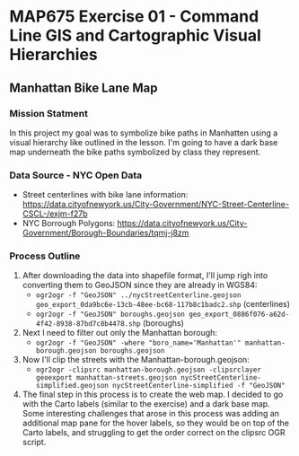 # MAP675 Exercise 01 - Command Line GIS and Cartographic Visual Hierarchies
## Manhattan Bike Lane Map  

### Mission Statment
In this project my goal was to symbolize bike paths in Manhatten using a visual hierarchy like outlined in the lesson. I'm going to have a dark base map underneath the bike paths symbolized by class they represent.

### Data Source - NYC Open Data
- Street centerlines with bike lane information: https://data.cityofnewyork.us/City-Government/NYC-Street-Centerline-CSCL-/exjm-f27b
- NYC Borrough Polygons: https://data.cityofnewyork.us/City-Government/Borough-Boundaries/tqmj-j8zm

### Process Outline
1. After downloading the data into shapefile format, I'll jump righ into converting them to GeoJSON since they are already in WGS84:
    - `ogr2ogr -f "GeoJSON" ../nycStreetCenterline.geojson geo_export_0da9bc6e-13cb-48ee-bc68-117b8c1badc2.shp` (centerlines)
    - `ogr2ogr -f "GeoJSON" boroughs.geojson geo_export_0886f076-a62d-4f42-8938-87bd7c8b4478.shp` (boroughs)
2. Next I need to filter out only the Manhattan borough:
    - `ogr2ogr -f "GeoJSON" -where "boro_name='Manhattan'" manhattan-borough.geojson boroughs.geojson`
3. Now I'll clip the streets with the Manhattan-borough.geojson:
    - `ogr2ogr -clipsrc manhattan-borough.geojson -clipsrclayer geoexport manhattan-streets.geojson nycStreetCenterline-simplified.geojson nycStreetCenterline-simplified -f "GeoJSON"`
4. The final step in this process is to create the web map. I decided to go with the Carto labels (similar to the exercise) and a dark base map. Some interesting challenges that arose in this process was adding an additional map pane for the hover labels, so they would be on top of the Carto labels, and struggling to get the order correct on the clipsrc OGR script. 